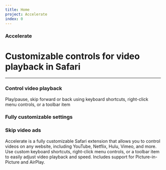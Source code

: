 ```yaml
---
title: Home
project: Accelerate
index: 0
---
```


<!-- <div style="display: flex; align-items: center; justify-content: space-between; flex-wrap: wrap">
  <div>
    <span>
        <h3><img width="30px" src="../../../images/accelerate.png">Accelerate</h3>
    </span>
    <h1>Customizable controls for video playback in Safari</h1>
    <a href="https://itunes.apple.com/us/app/accelerate-for-safari/id1459809092?mt=12">
      <img src="../../../images/macappstore_black.svg" alt="download">
    </a>
  </div>
</div> -->

### Accelerate

# Customizable controls for video playback in Safari

---

### Control video playback

Play/pause, skip forward or back using keyboard shortcuts, right-click menu controls, or a toolbar item

### Fully customizable settings

### Skip video ads

Accelerate is a fully customizable Safari extension that allows you to control videos on any website, including YouTube, Netflix, Hulu, Vimeo, and more. Use custom keyboard shortcuts, right-click menu controls, or a toolbar item to easily adjust video playback and speed. Includes support for Picture-in-Picture and AirPlay.
